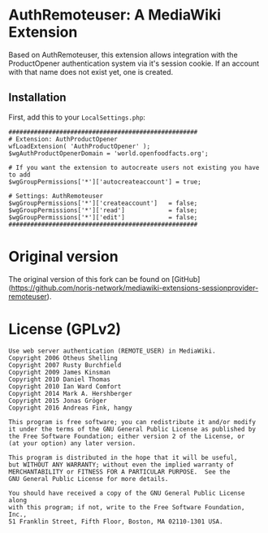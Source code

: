 # AuthRemoteuser: A MediaWiki Extension

Based on AuthRemoteuser, this extension allows integration with the ProductOpener
authentication system via it's session cookie. If an account with that name does
not exist yet, one is created.

## Installation
First, add this to your `LocalSettings.php`:

    ####################################################
    # Extension: AuthProductOpener
    wfLoadExtension( 'AuthProductOpener' );
    $wgAuthProductOpenerDomain = 'world.openfoodfacts.org';
    
    # If you want the extension to autocreate users not existing you have to add 
    $wgGroupPermissions['*']['autocreateaccount'] = true;
    
    # Settings: AuthRemoteuser
    $wgGroupPermissions['*']['createaccount']   = false;
    $wgGroupPermissions['*']['read']            = false;
    $wgGroupPermissions['*']['edit']            = false;
    ####################################################

# Original version

The original version of this fork can be found on [GitHub]
(https://github.com/noris-network/mediawiki-extensions-sessionprovider-remoteuser).

# License (GPLv2)

    Use web server authentication (REMOTE_USER) in MediaWiki.
    Copyright 2006 Otheus Shelling
	Copyright 2007 Rusty Burchfield
	Copyright 2009 James Kinsman
	Copyright 2010 Daniel Thomas
	Copyright 2010 Ian Ward Comfort
	Copyright 2014 Mark A. Hershberger
	Copyright 2015 Jonas Gröger
	Copyright 2016 Andreas Fink, hangy

    This program is free software; you can redistribute it and/or modify
    it under the terms of the GNU General Public License as published by
    the Free Software Foundation; either version 2 of the License, or
    (at your option) any later version.

    This program is distributed in the hope that it will be useful,
    but WITHOUT ANY WARRANTY; without even the implied warranty of
    MERCHANTABILITY or FITNESS FOR A PARTICULAR PURPOSE.  See the
    GNU General Public License for more details.

    You should have received a copy of the GNU General Public License along
    with this program; if not, write to the Free Software Foundation, Inc.,
    51 Franklin Street, Fifth Floor, Boston, MA 02110-1301 USA.
